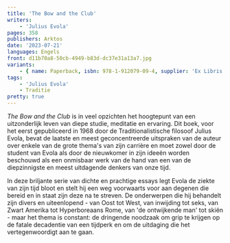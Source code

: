 ```yaml
---
title: 'The Bow and the Club'
writers:
    - 'Julius Evola'
pages: 358
publishers: Arktos
date: '2023-07-21'
languages: Engels
front: d11b70a8-50cb-4949-b83d-dc37e31a13a7.jpg
variants:
    - { name: Paperback, isbn: 978-1-912079-09-4, supplier: 'Ex Libris', size: { height: 216, width: 140, depth: 20 }, import_price: { currency: EUR, amount: 17.0 }, price: 21.99, out_of_stock: 0 }
tags:
    - 'Julius Evola'
    - Traditie
pretty: true
---
```


*The Bow and the Club* is in veel opzichten het hoogtepunt van een uitzonderlijk leven van diepe studie, meditatie en ervaring. Dit boek, voor het eerst gepubliceerd in 1968 door de Traditionalistische filosoof Julius Evola, bevat de laatste en meest geconcentreerde uitspraken van de auteur over enkele van de grote thema's van zijn carrière en moet zowel door de student van Evola als door de nieuwkomer in zijn ideeën worden beschouwd als een onmisbaar werk van de hand van een van de diepzinnigste en meest uitdagende denkers van onze tijd.

In deze briljante serie van dichte en prachtige essays legt Evola de ziekte van zijn tijd bloot en stelt hij een weg voorwaarts voor aan degenen die bereid en in staat zijn deze na te streven. De onderwerpen die hij behandelt zijn divers en uiteenlopend - van Oost tot West, van inwijding tot seks, van Zwart Amerika tot Hyperboreaans Rome, van 'de ontwijkende man' tot skiën - maar het thema is constant: de dringende noodzaak om grip te krijgen op de fatale decadentie van een tijdperk en om de uitdaging die het vertegenwoordigt aan te gaan.
